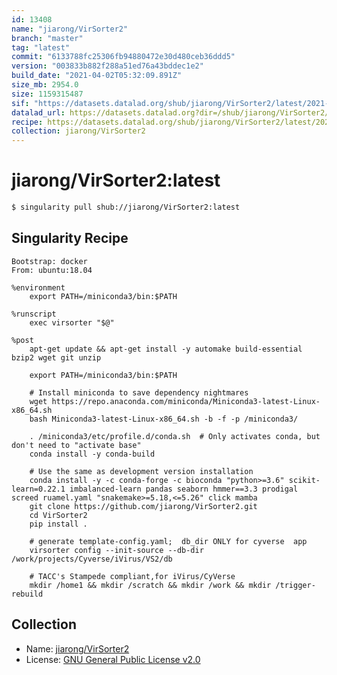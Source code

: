 ```yaml
---
id: 13408
name: "jiarong/VirSorter2"
branch: "master"
tag: "latest"
commit: "6133788fc25306fb94880472e30d480ceb36ddd5"
version: "003833b882f288a51ed76a43bddec1e2"
build_date: "2021-04-02T05:32:09.891Z"
size_mb: 2954.0
size: 1159315487
sif: "https://datasets.datalad.org/shub/jiarong/VirSorter2/latest/2021-04-02-6133788f-003833b8/003833b882f288a51ed76a43bddec1e2.sif"
datalad_url: https://datasets.datalad.org?dir=/shub/jiarong/VirSorter2/latest/2021-04-02-6133788f-003833b8/
recipe: https://datasets.datalad.org/shub/jiarong/VirSorter2/latest/2021-04-02-6133788f-003833b8/Singularity
collection: jiarong/VirSorter2
---
```


# jiarong/VirSorter2:latest

```bash
$ singularity pull shub://jiarong/VirSorter2:latest
```

## Singularity Recipe

```singularity
Bootstrap: docker
From: ubuntu:18.04

%environment
    export PATH=/miniconda3/bin:$PATH

%runscript
    exec virsorter "$@"

%post
    apt-get update && apt-get install -y automake build-essential bzip2 wget git unzip

    export PATH=/miniconda3/bin:$PATH

    # Install miniconda to save dependency nightmares
    wget https://repo.anaconda.com/miniconda/Miniconda3-latest-Linux-x86_64.sh
    bash Miniconda3-latest-Linux-x86_64.sh -b -f -p /miniconda3/

    . /miniconda3/etc/profile.d/conda.sh  # Only activates conda, but don't need to "activate base"
    conda install -y conda-build

    # Use the same as development version installation
    conda install -y -c conda-forge -c bioconda "python>=3.6" scikit-learn=0.22.1 imbalanced-learn pandas seaborn hmmer==3.3 prodigal screed ruamel.yaml "snakemake>=5.18,<=5.26" click mamba
    git clone https://github.com/jiarong/VirSorter2.git
    cd VirSorter2
    pip install .

    # generate template-config.yaml;  db_dir ONLY for cyverse  app
    virsorter config --init-source --db-dir /work/projects/Cyverse/iVirus/VS2/db
 
    # TACC's Stampede compliant,for iVirus/CyVerse
    mkdir /home1 && mkdir /scratch && mkdir /work && mkdir /trigger-rebuild
```

## Collection

 - Name: [jiarong/VirSorter2](https://github.com/jiarong/VirSorter2)
 - License: [GNU General Public License v2.0](https://api.github.com/licenses/gpl-2.0)

